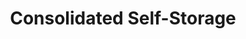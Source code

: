 ---
title: "Consolidated Self-Storage"
url: /willow-springs/consolidated-self-storage/
shop: Mieten
---